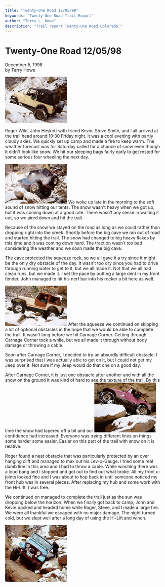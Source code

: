```yaml
---
title: "Twenty-One Road 12/05/98"
keywords: "Twenty-One Road Trail Report"
author: "Terry L. Howe"
description: "Trail report Twenty-One Road Colorado."
---
```

# Twenty-One Road 12/05/98

December 5, 1998  
by Terry Howe  

[![Steve trying to avoid body damage](/img/terry/trail/tr981202_.jpg)](/img/terry/trail/tr981202.jpg)   

Roger Wild, John Heskett with friend Kevin, Steve Smith, and I all arrived at the trail head around 10:30 Friday night. It was a cool evening with partly cloudy skies. We quickly set up camp and made a fire to keep warm. The weather forecast was for Saturday called for a chance of snow even though it didn't look like snow. We hit our sleeping bags fairly early to get rested for some serious four wheeling the next day.

[![Roger on Carnage Corner](/img/terry/trail/tr981204_.jpg)](/img/terry/trail/tr981204.jpg) We woke up late in the morning to the soft sound of snow hitting our tents. The snow wasn't heavy when we got up, but it was coming down at a good rate. There wasn't any sense in waiting it out, so we aired down and hit the trail.

Because of the snow we stayed on the road as long as we could rather than dropping right into the creek. Shortly before the big cave we ran out of road and started hitting the trail. The snow had changed to big heavy flakes by this time and it was coming down hard. The traction wasn't too bad considering the weather and we soon made the big cave.

The cave protected the squeeze rock, so we all gave it a try since it might be the only dry obstacle of the day. It wasn't too dry since you had to drive through running water to get to it, but we all made it. Not that we all had clean runs, but we made it. I set the pace by putting a large dent in my front fender. John managed to hit his nerf bar into his rocker a bit here as well.

[![John on Carnage Corner](/img/terry/trail/tr981205_.jpg)](/img/terry/trail/tr981205.jpg) After the squeeze we continued on skipping a lot of optional obstacles in the hope that we would be able to complete the trail. It wasn't long before we hit Carnage Corner. Getting through Carnage Corner took a while, but we all made it through without body damage or throwing a cable.

Soon after Carnage Corner, I decided to try an absurdly difficult obstacle. I was surprised that I was actually able to get on it, but I could not get my Jeep over it. Not sure if my Jeep would do that one on a good day.

After Carnage Corner, it is just one obstacle after another and with all the snow on the ground it was kind of hard to see the texture of the trail. By this time the snow had tapered off a bit and our [![Terry on an optional rock](/img/terry/trail/tr981201_.jpg)](/img/terry/trail/tr981201.jpg) confidence had increased. Everyone was trying different lines on things some harder some easier. Easier on this part of the trail with snow on it is relative.

Roger found a neat obstacle that was particularly protected by an over hanging cliff and managed to max out his Lev-o-Gauge. I tried some real dumb line in this area and I had to throw a cable. While winching there was a loud bang and I stopped and got out to find out what broke. All my front u-joints looked fine and I was about to hop back in until someone noticed my front hub was in several pieces. After replacing my hub and some work with the Hi-Lift, I was free.

We continued on managed to complete the trail just as the sun was dropping below the horizon. When we finally got back to camp, John and Kevin packed and headed home while Roger, Steve, and I made a large fire. We were all thankful we escaped with no major damage. The night turned cold, but we slept well after a long day of using the Hi-Lift and winch.

[![Roger and 45 degrees plus](/img/terry/trail/tr981203_.jpg)](/img/terry/trail/tr981203.jpg)